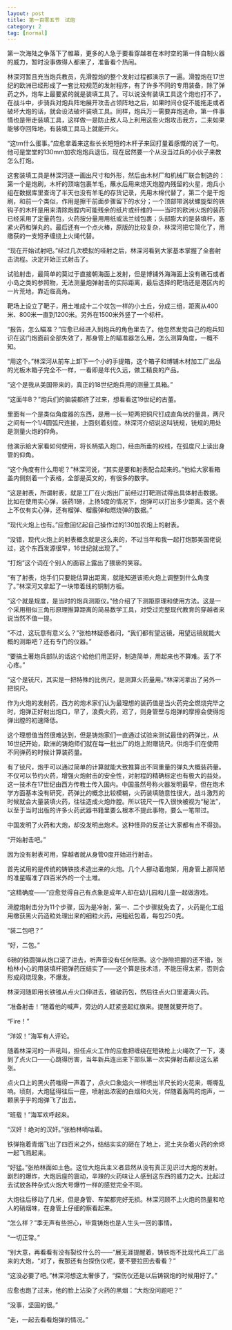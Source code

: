 ```yaml
---
layout: post
title: 第一百零五节　试炮
category: 2
tag: [normal]
---
```


第一次海陆之争落下了帷幕，更多的人急于要看穿越者在本时空的第一件自制火器的威力，暂时没事做得人都来了，准备看个热闹。

林深河暂且充当炮兵教员，先滑膛炮的整个发射过程都演示了一遍。滑膛炮在17世纪的欧洲已经形成了一套比较规范的发射程序，有了许多不同的专用装备，除了弹药之外，炮车上最要紧的就是装填工具了。可以说没有装填工具这个炮也打不了。在战斗中，步骑兵对炮兵阵地展开攻击占领阵地之后，如果时间仓促不能拖走或者破坏大炮的话，就会设法破坏装填工具。同样，炮兵万一需要弃炮逃命，第一件事情也是带走装填工具，这样做一是防止敌人马上利用这些火炮攻击我方，二来如果能够夺回阵地，有装填工具马上就能开火。

“这tm什么蛋事。”应愈拿着来这些长长短短的木杆子来回打量着感慨的说了一句。他可是堂堂的130mm加农炮炮兵退伍，现在居然要一个从没当过兵的小伙子来教怎么打炮。

这套装填工具是林深河逐一画出尺寸和外形，然后由木材厂和机械厂联合制造的：第一个是炮刷，木杆的顶端包裹羊毛，蘸水后用来熄灭炮膛内残留的火星，炮兵小组在数据库里查询了半天也没有羊毛的存货记录，先用木棉代替了，第二个是干炮刷，和前一个类似，作用是擦干前面步骤留下的水分；一个顶部带涡状螺旋型的铁钩子的木杆是用来清除炮膛内可能残余的纸片或纤维的――当时的欧洲火炮的装药已经采用了定量药包，火药按分量用用纸或法兰绒包裹；头部膨大的是装填杆，塞紧火药和弹丸的。最后还有一个点火棒，原版的比较复杂，林深河把它简化了，用缴获的一支短矛缠绕上火绳代替。

“现在开始试射吧。”经过几次模拟的哑射之后，林深河看到大家基本掌握了全套射击流程。决定开始正式射击了。

试验射击，最简单的莫过于直接朝海面上发射，但是博铺外海海面上没有礁石或者小岛之类的参照物，无法测量炮弹射击的实际距离，最后选择的靶场还是港区内的一片荒地，靠近临高角。

靶场上设立了靶子，用土堆成十二个坟包一样的小土丘，分成三组，距离从400米、800米一直到1200米。另外在1500米外竖了一个标杆。

“报告，怎么瞄准？”应愈已经进入到炮兵的角色里去了。他忽然发觉自己的炮兵知识在这门炮面前全部失效了，那身管上的瞄准器怎么用，怎么测算角度，一概不知。

“用这个。”林深河从前车上卸下一个小的手提箱，这个箱子和博铺木材加工厂出品的光板木箱子完全不一样，一看即是年代久远，做工精良的产品。

“这个是我从美国带来的，真正的18世纪炮兵用的测量工具箱。”

“这面牛B？”炮兵们的脑袋都挤了过来，想看看这19世纪的古董。

里面有一个是类似角度器的东西，是用一长一短两把铜尺钉成直角状的量具，两尺之间有一个1/4圆弧尺连接，上面刻着刻度。林深河介绍说这叫铳规，铳规的用处是测量火炮的仰角。

他演示給大家看如何使用，将长柄插入炮口，经由所垂的权线，在弧度尺上读出身管的仰角。

“这个角度有什么用呢？”林深河说，“其实是要和射表配合起来的。”他給大家看箱盖内侧刻着一个表格，全部是英文的，有很多的数字。

“这是射表，所谓射表，就是工厂在火炮出厂前经过打靶测试得出具体射击数据。比如在使用实心弹，装药1磅，上扬5度的情况下，炮弹可以打出多少距离。这个表上不仅有实心弹，还有榴弹、榴霰弹和燃烧弹的数据。”

“现代火炮上也有。”应愈回忆起自己操作过的130加农炮上的射表。

“没错，现代火炮上的射表概念就是这么来的，不过当年和我一起打炮那美国佬说过，这个东西发源很早，16世纪就出现了。”

“打炮”这个词在个别人的面容上露出了猥亵的笑容。

“有了射表，炮手们只要能估算出距离，就能知道该把火炮上调整到什么角度了。”林深河又拿起了一块带着线的铜制方板。

“这个就是规度，是当时的炮兵测距仪。”他介绍了下测距原理和使用方法。这是一个采用相似三角形原理推算距离的简易数学工具，对受过完整现代教育的穿越者来说当然不值一提。

“不过，这玩意有意义么？”张柏林疑惑者问，“我们都有望远镜，用望远镜就能大概的测距吧？还有专门的仪器。”

“要搞土著炮兵部队的话这个給他们用正好，制造简单，用起来也不算难。丢了不心疼。”

“这个是铳尺，其实是一把特殊的比例尺，是测算火药量用。”林深河拿出了另外一把铜尺。

作为火炮的发射药，西方的炮术家们认为最理想的装药值是当火药完全燃烧完毕之时，炮弹正好射出炮口，早了，浪费火药，迟了，则身管壁与炮弹的摩擦会使得炮弹出膛的初速降低。

这个理想值当然很难达到，但是铸炮家们一直通过试验来测试最佳的药弹比，从16世纪开始，欧洲的铸炮师们就在每一批出厂的炮上附赠铳尺。供炮手们在使用不同弹药的时候计算装药量。

有了铳尺，炮手可以通过简单的计算就能大致推算出不同重量的弹丸大概装药量。不仅可以节约火药，增强火炮射击的安全性，对射程的精确标定也有极大的益处。这一技术在17世纪由西方传教士传入国内。中国虽然号称火器发明最早，但在炮术学方面基本没有研究，药弹比的概念比较模糊，火药装填随意性很大，战斗激烈的时候就会大量装填火药，往往造成火炮炸膛。所以铳尺一传入很快被视为“秘法”，以至于当时出版的许多火药武器书籍里要么根本不提此事物，要么一笔带过。

中国发明了火药和大炮，却没发明出炮术。这种怪异的反差让大家都有点不得劲。

“开始射击吧。”

因为没有射表可用，穿越者就从身管0度开始进行射击。

首先试用的是传统的铸铁技术造出来的火炮。几个人挪动着炮架，用身管上那简陋的准星瞄准了四百米外的一个土堆。

“这精确度――”应愈觉得自己有点象是成年人却在幼儿园和儿童一起做游戏。

滑膛炮射击分为11个步骤，因为是冷射，第一、二个步骤就免去了，火药是化工组用缴获黑火药造粒处理出来的细粒火药，用粗纸包着，每包250克。

“装二包吧？”

“好，二包。”

6磅的铁圆弹从炮口滚了进去，听声音没有任何阻滞。这个游隙把握的还不错，张柏林小心的用装填杆把弹药压结实了――这个算是技术活，不能压得太紧，否则会形成闷烧现象，不爆发。

林深河随即用长铁锥从点火口伸进去，锥破药包，然后往点火口里灌满火药。

“准备射击！”随着他的喊声，旁边的人赶紧竖起红旗来。提醒就要开炮了。

“Fire！”

“洋奴！”海军有人评论。

随着林深河的一声吼叫，担任点火工作的应愈把缠绕在短铁枪上火绳吹了一下，凑到了点火口――心跳得厉害，当年新兵连出来下部队第一次实弹射击都没这么紧张。

点火口上的黑火药嗤得一声着了，点火口象焰火一样喷出半尺长的火花来，嘶嘶乱响。顷刻，大炮猛得往后一座，喷射出浓密的白烟和火光，伴随着轰鸣的炮声，一颗黑乎乎的炮弹飞了出去。

“班载！”海军欢呼起来。

“汉奸！绝对的汉奸。”张柏林嘀咕着。

铁弹拖着青烟飞出了四百米之外，结结实实的砸在了地上，泥土夹杂着火药的余烬一起飞溅起来。

“好猛。”张柏林面如土色。这位大炮兵主义者显然从没有真正见识过大炮的发射。剧烈的爆炸，大炮后座的震动，辛辣的火药味让人感到这东西的威力之大。比起过去试放各种杂式火炮大号爆竹一样的感觉完全不同。

大炮往后移动了几米，但是身管、车架都完好无损。林深河顾不上火炮的热量和呛人的硝烟味，在身管上仔细的察看起来。

“怎么样？”季无声有些担心，毕竟铸炮也是人生头一回的事情。

“一切正常。”

“别大意，再看看有没有裂纹什么的――”展无涯提醒着，铸铁炮不比现代兵工厂出来的大炮，“对了，我那还有台探伤仪呢，要不要拉回去看看？”

“这没必要了吧。”林深河想这太奢侈了，“探伤仪还是以后铸钢炮的时候用好了。”

应愈也跑了过来，他的脸上沾染了火药的黑烟：“大炮没问题吧？”

“没事，坚固的很。”

“走，一起去看看炮弹的情况。”
